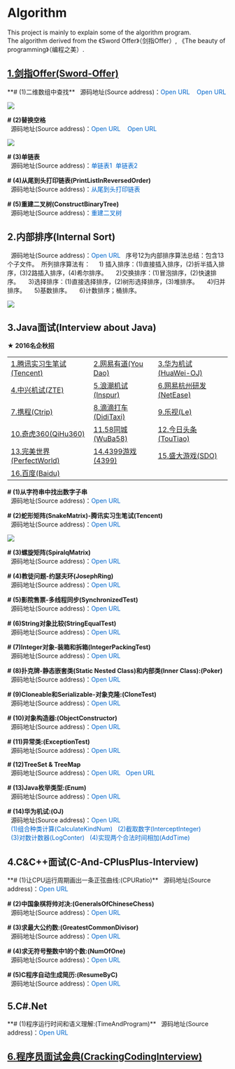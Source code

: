 # Algorithm
  This project is mainly to explain some of the algorithm program.   
  The algorithm derived from the 《Sword Offer》（剑指Offer）, 
    《The beauty of programming》（编程之美）.  
    
  <h2><a href="https://github.com/wuping5719/Algorithm/tree/master/1-Sword-Offer">
   1.剑指Offer(Sword-Offer)</a></h2>
  **# (1)二维数组中查找**  
  &nbsp;&nbsp;源码地址(Source address)：<a href="https://github.com/wuping5719/Algorithm/blob/master/1-Sword-Offer/1-FindInPartiallySortedMatrix.java" 
   style="cursor: pointer; color: rgb(0, 102, 204); text-decoration: none;">Open URL</a> 
   <a href="https://github.com/wuping5719/Algorithm/blob/master/1-Sword-Offer/1-3-FindInPartiallySortedMatrix_03.java" 
   style="cursor: pointer; color: rgb(0, 102, 204); text-decoration: none;">&nbsp;&nbsp; Open URL</a>
  <p><img src="http://img.blog.csdn.net/20160407205044317?watermark/2/text/aHR0cDovL2Jsb2cuY3Nkbi5uZXQv/font/5a6L5L2T/fontsize/400/fill/I0JBQkFCMA==/dissolve/70/gravity/SouthEast" /></p>
  
  **# (2)替换空格**  
  &nbsp;&nbsp;源码地址(Source address)：<a href="https://github.com/wuping5719/Algorithm/blob/master/1-Sword-Offer/2-ReplaceBlank.java" 
    style="cursor: pointer; color: rgb(0, 102, 204); text-decoration: none;">Open URL</a>
  <a href="https://github.com/wuping5719/Algorithm/blob/master/1-Sword-Offer/1-4-ReplaceBlank_04.java" 
    style="cursor: pointer; color: rgb(0, 102, 204); text-decoration: none;">&nbsp;&nbsp; Open URL</a> 
  <p><img src="http://img.blog.csdn.net/20160408152810832?watermark/2/text/aHR0cDovL2Jsb2cuY3Nkbi5uZXQv/font/5a6L5L2T/fontsize/400/fill/I0JBQkFCMA==/dissolve/70/gravity/Center" /></p>
  
   **# (3)单链表**  
  &nbsp;&nbsp;源码地址(Source address)：<a href="https://github.com/wuping5719/Algorithm/blob/master/1-Sword-Offer/3-SingleLinkList.java" 
    style="cursor: pointer; color: rgb(0, 102, 204); text-decoration: none;">单链表1</a>&nbsp;&nbsp;<a href="https://github.com/wuping5719/Algorithm/blob/master/1-Sword-Offer/3-TestSingleLinkList.java" 
    style="cursor: pointer; color: rgb(0, 102, 204); text-decoration: none;">单链表2</a> 
  
  **# (4)从尾到头打印链表(PrintListInReversedOrder)**  
  &nbsp;&nbsp;源码地址(Source address)：<a href="https://github.com/wuping5719/Algorithm/tree/master/1-Sword-Offer/1-5-PrintListInReversedOrder_05" 
    style="cursor: pointer; color: rgb(0, 102, 204); text-decoration: none;">从尾到头打印链表</a>
    
  **# (5)重建二叉树(ConstructBinaryTree)**  
  &nbsp;&nbsp;源码地址(Source address)：<a href="https://github.com/wuping5719/Algorithm/tree/master/1-Sword-Offer/1-6-ConstructBinaryTree_06" 
    style="cursor: pointer; color: rgb(0, 102, 204); text-decoration: none;">重建二叉树</a>
    
  <h2>2.内部排序(Internal Sort)</h2>
  &nbsp;&nbsp;源码地址(Source address)：<a href="https://github.com/wuping5719/Algorithm/tree/master/12-Sort" 
    target="_blank" style="cursor: pointer; color: rgb(0, 102, 204); text-decoration: none;">Open URL</a>  
  &nbsp;&nbsp;序号12为内部排序算法总结：包含13个子文件。  
  &nbsp;所列排序算法有：  
  &nbsp;&nbsp;&nbsp; 1) 插入排序：(1)直接插入排序，(2)折半插入排序，(3)2路插入排序，(4)希尔排序。  
  &nbsp;&nbsp;&nbsp; 2)交换排序：(1)冒泡排序，(2)快速排序。  
  &nbsp;&nbsp;&nbsp; 3)选择排序：(1)直接选择排序，(2)树形选择排序，(3)堆排序。  
  &nbsp;&nbsp;&nbsp; 4)归并排序。  
  &nbsp;&nbsp;&nbsp; 5)基数排序。  
  &nbsp;&nbsp;&nbsp; 6)计数排序；桶排序。
  <p><img src="http://img.blog.csdn.net/20160416161924296?watermark/2/text/aHR0cDovL2Jsb2cuY3Nkbi5uZXQv/font/5a6L5L2T/fontsize/400/fill/I0JBQkFCMA==/dissolve/70/gravity/SouthEast" /></p>
  
  <h2>3.Java面试(Interview about Java)</h2>
  <Strong>★ 2016名企秋招 </Strong>
  <table>
   <tr>
     <td>
       <a href="https://github.com/wuping5719/Algorithm/blob/master/2-Java-Interview/2-2-SnakeMatrix.java">
       1.腾讯实习生笔试(Tencent)</a>
     </td>
     <td>
       <a href="https://github.com/wuping5719/Algorithm/tree/master/2-Java-Interview/2-14-YouDao">2.网易有道(You Dao)</a>
     </td>
     <td>
       <a href="https://github.com/wuping5719/Algorithm/tree/master/2-Java-Interview/2-16-huaweiOJ">3.华为机试(HuaWei-OJ)</a>
     </td>
   </tr>
   <tr>
     <td>
       <a href="https://github.com/wuping5719/Algorithm/tree/master/2-Java-Interview/2-17-ZTE">4.中兴机试(ZTE)</a>
     </td>
     <td>
       <a href="https://github.com/wuping5719/Algorithm/tree/master/2-Java-Interview/2-18-Inspur">5.浪潮机试(Inspur)</a>
     </td>
     <td>
       <a href="https://github.com/wuping5719/Algorithm/tree/master/2-Java-Interview/2-19-NetEaseHangZhou">6.网易杭州研发(NetEase)</a>
     </td>
   </tr>
   <tr>
     <td>
       <a href="https://github.com/wuping5719/Algorithm/tree/master/2-Java-Interview/2-20-Ctrip">7.携程(Ctrip)</a>
     </td>
     <td>
       <a href="https://github.com/wuping5719/Algorithm/tree/master/2-Java-Interview/2-21-DidiTaxi">8.滴滴打车(DidiTaxi)</a>
     </td>
     <td>
       <a href="https://github.com/wuping5719/Algorithm/tree/master/2-Java-Interview/2-22-Le">9.乐视(Le)</a>
     </td>
   </tr>
   <tr>
     <td>
       <a href="https://github.com/wuping5719/Algorithm/tree/master/2-Java-Interview/2-23-QiHu360">10.奇虎360(QiHu360)</a>
     </td>
     <td>
       <a href="https://github.com/wuping5719/Algorithm/tree/master/2-Java-Interview/2-24-WuBa58">11.58同城(WuBa58)</a>
     </td>
     <td>
       <a href="https://github.com/wuping5719/Algorithm/tree/master/2-Java-Interview/2-25-TouTiao">12.今日头条(TouTiao)</a>
     </td>
   </tr>
   <tr>
     <td>
       <a href="https://github.com/wuping5719/Algorithm/tree/master/2-Java-Interview/2-26-PerfectWorld">13.完美世界(PerfectWorld)</a>
     </td>
     <td>
       <a href="https://github.com/wuping5719/Algorithm/tree/master/2-Java-Interview/2-27-4399">14.4399游戏(4399)</a>
     </td>
     <td>
       <a href="https://github.com/wuping5719/Algorithm/tree/master/2-Java-Interview/2-28-SDO">15.盛大游戏(SDO)</a>
     </td>
   </tr>
   <tr>
     <td>
       <a href="https://github.com/wuping5719/Algorithm/tree/master/2-Java-Interview/2-29-Baidu">16.百度(Baidu)</a>
     </td>
     <td></td>
     <td></td>
   </tr>
 </table>

  **# (1)从字符串中找出数字子串**  
  &nbsp;&nbsp;源码地址(Source address)：<a href="https://github.com/wuping5719/Algorithm/blob/master/2-Java-Interview/2-1-RegularExpression.java" 
   target="_blank" style="cursor: pointer; color: rgb(0, 102, 204); text-decoration: none;">Open URL</a>  
   
  **# (2)蛇形矩阵(SnakeMatrix)-腾讯实习生笔试(Tencent)**  
  &nbsp;&nbsp;源码地址(Source address)：<a href="https://github.com/wuping5719/Algorithm/blob/master/2-Java-Interview/2-2-SnakeMatrix.java" 
   target="_blank" style="cursor: pointer; color: rgb(0, 102, 204); text-decoration: none;">Open URL</a>  
  <p><img src="http://img.blog.csdn.net/20160428105514716?watermark/2/text/aHR0cDovL2Jsb2cuY3Nkbi5uZXQv/font/5a6L5L2T/fontsize/400/fill/I0JBQkFCMA==/dissolve/70/gravity/SouthEast" /></p>

  **# (3)螺旋矩阵(SpiralqMatrix)**  
  &nbsp;&nbsp;源码地址(Source address)：<a href="https://github.com/wuping5719/Algorithm/blob/master/2-Java-Interview/2-3-SpiralqMatrix.java" 
   target="_blank" style="cursor: pointer; color: rgb(0, 102, 204); text-decoration: none;">Open URL</a> 
   
  **# (4)教徒问题-约瑟夫环(JosephRing)**  
  &nbsp;&nbsp;源码地址(Source address)：<a href="https://github.com/wuping5719/Algorithm/blob/master/2-Java-Interview/2-4-JosephRing.java" 
   target="_blank" style="cursor: pointer; color: rgb(0, 102, 204); text-decoration: none;">Open URL</a> 

  **# (5)影院售票-多线程同步(SynchronizedTest)**  
  &nbsp;&nbsp;源码地址(Source address)：<a href="https://github.com/wuping5719/Algorithm/blob/master/2-Java-Interview/2-5-SynchonizedTest.java" 
   target="_blank" style="cursor: pointer; color: rgb(0, 102, 204); text-decoration: none;">Open URL</a> 
   
  **# (6)String对象比较(StringEqualTest)**  
  &nbsp;&nbsp;源码地址(Source address)：<a href="https://github.com/wuping5719/Algorithm/blob/master/2-Java-Interview/2-6-StringEqualTest.java" 
   target="_blank" style="cursor: pointer; color: rgb(0, 102, 204); text-decoration: none;">Open URL</a> 
   
  **# (7)Integer对象-装箱和拆箱(IntegerPackingTest)**  
  &nbsp;&nbsp;源码地址(Source address)：<a href="https://github.com/wuping5719/Algorithm/blob/master/2-Java-Interview/2-7-IntegerPackingTest.java" 
   target="_blank" style="cursor: pointer; color: rgb(0, 102, 204); text-decoration: none;">Open URL</a> 
   
  **# (8)扑克牌-静态嵌套类(Static Nested Class)和内部类(Inner Class):(Poker)**  
  &nbsp;&nbsp;源码地址(Source address)：<a href="https://github.com/wuping5719/Algorithm/tree/master/2-Java-Interview/2-8-Poker" 
   target="_blank" style="cursor: pointer; color: rgb(0, 102, 204); text-decoration: none;">Open URL</a> 
   
  **# (9)Cloneable和Serializable-对象克隆:(CloneTest)**  
  &nbsp;&nbsp;源码地址(Source address)：<a href="https://github.com/wuping5719/Algorithm/tree/master/2-Java-Interview/2-9-CloneTest" 
   target="_blank" style="cursor: pointer; color: rgb(0, 102, 204); text-decoration: none;">Open URL</a> 
   
  **# (10)对象构造器:(ObjectConstructor)**  
  &nbsp;&nbsp;源码地址(Source address)：<a href="https://github.com/wuping5719/Algorithm/blob/master/2-Java-Interview/2-10-ObjectConstructor.java" style="cursor: pointer; color: rgb(0, 102, 204); text-decoration: none;">Open URL</a> 
   
  **# (11)异常类:(ExceptionTest)**  
  &nbsp;&nbsp;源码地址(Source address)：<a href="https://github.com/wuping5719/Algorithm/blob/master/2-Java-Interview/2-11-ExceptionTest.java" style="cursor: pointer; color: rgb(0, 102, 204); text-decoration: none;">Open URL</a> 
  
  **# (12)TreeSet & TreeMap**  
  &nbsp;&nbsp;源码地址(Source address)：<a href="https://github.com/wuping5719/Algorithm/tree/master/2-Java-Interview/2-12-TreeSet" style="cursor: pointer; color: rgb(0, 102, 204); text-decoration: none;">Open URL</a>&nbsp;&nbsp;
  <a href="https://github.com/wuping5719/Algorithm/tree/master/2-Java-Interview/2-13-TreeMap"  style="cursor: pointer; color: rgb(0, 102, 204); text-decoration: none;">Open URL</a> 
  
  **# (13)Java枚举类型:(Enum)**  
  &nbsp;&nbsp;源码地址(Source address)：<a href="https://github.com/wuping5719/Algorithm/blob/master/2-Java-Interview/2-15-EnumOne.java" style="cursor: pointer; color: rgb(0, 102, 204); text-decoration: none;">Open URL</a> 
  
  **# (14)华为机试:(OJ)**  
  &nbsp;&nbsp;源码地址(Source address)：<a href="https://github.com/wuping5719/Algorithm/tree/master/2-Java-Interview/2-16-huaweiOJ" style="cursor: pointer; color: rgb(0, 102, 204); text-decoration: none;">Open URL</a>  
  <a href="https://github.com/wuping5719/Algorithm/blob/master/2-Java-Interview/2-16-huaweiOJ/2-16-1-CalculateKindNum.java" style="cursor: pointer; color: rgb(0, 102, 204); text-decoration: none;">&nbsp;&nbsp;(1)组合种类计算(CalculateKindNum)</a>   <a href="https://github.com/wuping5719/Algorithm/blob/master/2-Java-Interview/2-16-huaweiOJ/2-16-2-InterceptInteger.java" style="cursor: pointer; color: rgb(0, 102, 204); text-decoration: none;">&nbsp;&nbsp;(2)截取数字(InterceptInteger)</a>  
  <a href="https://github.com/wuping5719/Algorithm/blob/master/2-Java-Interview/2-16-huaweiOJ/2-16-3-LogConter.java" style="cursor: pointer; color: rgb(0, 102, 204); text-decoration: none;">&nbsp;&nbsp;(3)对数计数器(LogConter)</a>
  <a href="https://github.com/wuping5719/Algorithm/blob/master/2-Java-Interview/2-16-huaweiOJ/2-16-4-AddTime.java" style="cursor: pointer; color: rgb(0, 102, 204); text-decoration: none;">&nbsp;&nbsp;(4)实现两个合法时间相加(AddTime)</a> 
  
  <h2>4.C&C++面试(C-And-CPlusPlus-Interview)</h2>
  **# (1)让CPU运行周期画出一条正弦曲线:(CPURatio)**  
  &nbsp;&nbsp;源码地址(Source address)：<a href="https://github.com/wuping5719/Algorithm/blob/master/3-C-And-CPlusPlus-Interview/3-1-CPURatio.cpp" 
   target="_blank" style="cursor: pointer; color: rgb(0, 102, 204); text-decoration: none;">Open URL</a> 
   
  **# (2)中国象棋将帅对决:(GeneralsOfChineseChess)**  
  &nbsp;&nbsp;源码地址(Source address)：<a href="https://github.com/wuping5719/Algorithm/blob/master/3-C-And-CPlusPlus-Interview/3-2-GeneralsOfChineseChess.cpp" 
   target="_blank" style="cursor: pointer; color: rgb(0, 102, 204); text-decoration: none;">Open URL</a> 
   
  **# (3)求最大公约数:(GreatestCommonDivisor)**  
  &nbsp;&nbsp;源码地址(Source address)：<a href="https://github.com/wuping5719/Algorithm/blob/master/3-C-And-CPlusPlus-Interview/3-3-GreatestCommonDivisor.cpp" 
   target="_blank" style="cursor: pointer; color: rgb(0, 102, 204); text-decoration: none;">Open URL</a> 
  
  **# (4)求无符号整数中1的个数:(NumOfOne)**  
  &nbsp;&nbsp;源码地址(Source address)：<a href="https://github.com/wuping5719/Algorithm/blob/master/3-C-And-CPlusPlus-Interview/3-4-NumOfOne.cpp" 
   target="_blank" style="cursor: pointer; color: rgb(0, 102, 204); text-decoration: none;">Open URL</a> 
   
  **# (5)C程序自动生成简历:(ResumeByC)**  
  &nbsp;&nbsp;源码地址(Source address)：<a href="https://github.com/wuping5719/Algorithm/blob/master/3-C-And-CPlusPlus-Interview/3-5-ResumeByC.c" 
   target="_blank" style="cursor: pointer; color: rgb(0, 102, 204); text-decoration: none;">Open URL</a> 

  <h2>5.C#.Net</h2>
  **# (1)程序运行时间和语义理解:(TimeAndProgram)**  
  &nbsp;&nbsp;源码地址(Source address)：<a href="https://github.com/wuping5719/Algorithm/blob/master/4-.NET/4-1-TimeAndProgram" target="_blank" style="cursor: pointer; color: rgb(0, 102, 204); text-decoration: none;">Open URL</a> 

  <h2><a href="https://github.com/wuping5719/Algorithm/tree/master/5-CrackingCodingInterview">
   6.程序员面试金典(CrackingCodingInterview)</a></h2>

